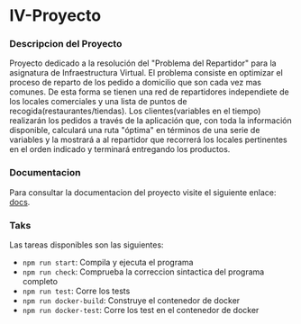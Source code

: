 # IV-Proyecto

### Descripcion del Proyecto
Proyecto dedicado a la resolución del "Problema del Repartidor" para la asignatura de Infraestructura Virtual.
El problema consiste en optimizar el proceso de reparto de los pedido a domicilio que son cada vez mas comunes.
De esta forma se tienen una red de repartidores independiete de los locales comerciales y una lista de puntos de recogida(restaurantes/tiendas).
Los clientes(variables en el tiempo) realizarán los pedidos a través de la aplicación que, con toda la información disponible, calculará una ruta "óptima" en términos de una serie de variables y la mostrará a al repartidor que recorrerá los locales pertinentes en el orden indicado y terminará entregando los productos.


### Documentacion
Para consultar la documentacion del proyecto visite el siguiente enlace: [docs](./docs).


### Taks
Las tareas disponibles son las siguientes:
 - `npm run start`: Compila y ejecuta el programa
 - `npm run check`: Comprueba la correccion sintactica del programa completo
 - `npm run test`: Corre los tests
 - `npm run docker-build`: Construye el contenedor de docker
 - `npm run docker-test`: Corre los test en el contenedor de docker
